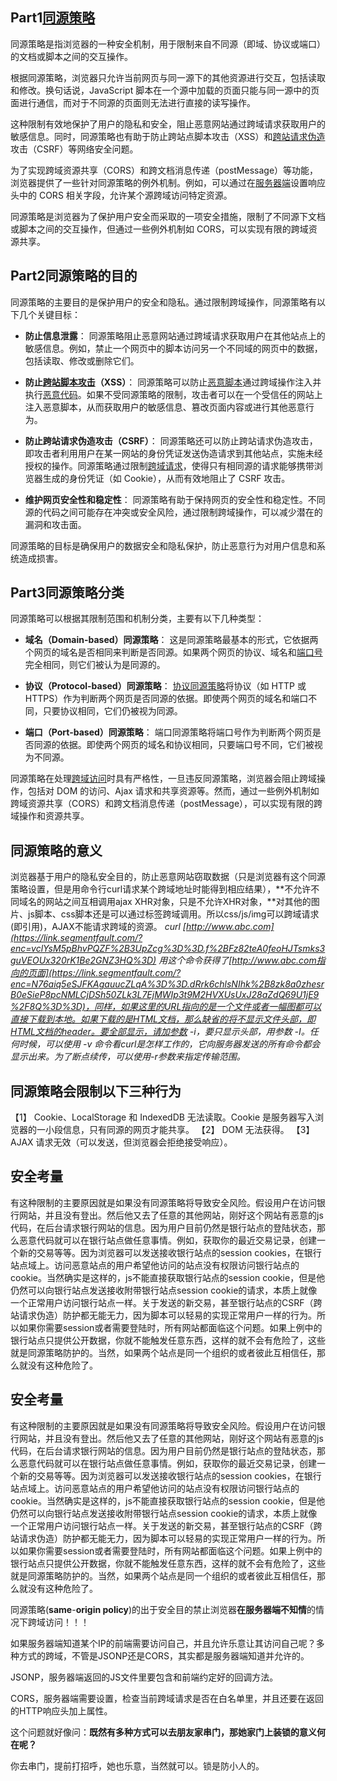 

## **Part1[同源策略](https://www.zhihu.com/search?q=同源策略&search_source=Entity&hybrid_search_source=Entity&hybrid_search_extra={"sourceType"%3A"answer"%2C"sourceId"%3A3156215755})**

同源策略是指浏览器的一种安全机制，用于限制来自不同源（即域、协议或端口）的文档或脚本之间的交互操作。

根据同源策略，浏览器只允许当前网页与同一源下的其他资源进行交互，包括读取和修改。换句话说，JavaScript 脚本在一个源中加载的页面只能与同一源中的页面进行通信，而对于不同源的页面则无法进行直接的读写操作。

这种限制有效地保护了用户的隐私和安全，阻止恶意网站通过跨域请求获取用户的敏感信息。同时，同源策略也有助于防止跨站点脚本攻击（XSS）和[跨站请求伪造](https://www.zhihu.com/search?q=跨站请求伪造&search_source=Entity&hybrid_search_source=Entity&hybrid_search_extra={"sourceType"%3A"answer"%2C"sourceId"%3A3156215755})攻击（CSRF）等网络安全问题。

为了实现跨域资源共享（CORS）和跨文档消息传递（postMessage）等功能，浏览器提供了一些针对同源策略的例外机制。例如，可以通过在[服务器端](https://www.zhihu.com/search?q=服务器端&search_source=Entity&hybrid_search_source=Entity&hybrid_search_extra={"sourceType"%3A"answer"%2C"sourceId"%3A3156215755})设置响应头中的 CORS 相关字段，允许某个源跨域访问特定资源。

同源策略是浏览器为了保护用户安全而采取的一项安全措施，限制了不同源下文档或脚本之间的交互操作，但通过一些例外机制如 CORS，可以实现有限的跨域资源共享。

## **Part2同源策略的目的**

同源策略的主要目的是保护用户的安全和隐私。通过限制跨域操作，同源策略有以下几个关键目标：

- **防止信息泄露**： 同源策略阻止恶意网站通过跨域请求获取用户在其他站点上的敏感信息。例如，禁止一个网页中的脚本访问另一个不同域的网页中的数据，包括读取、修改或删除它们。
  
- **防止[跨站脚本攻击](https://www.zhihu.com/search?q=跨站脚本攻击&search_source=Entity&hybrid_search_source=Entity&hybrid_search_extra={"sourceType"%3A"answer"%2C"sourceId"%3A3156215755})（XSS）**： 同源策略可以防止[恶意脚本](https://www.zhihu.com/search?q=恶意脚本&search_source=Entity&hybrid_search_source=Entity&hybrid_search_extra={"sourceType"%3A"answer"%2C"sourceId"%3A3156215755})通过跨域操作注入并执行[恶意代码](https://www.zhihu.com/search?q=恶意代码&search_source=Entity&hybrid_search_source=Entity&hybrid_search_extra={"sourceType"%3A"answer"%2C"sourceId"%3A3156215755})。如果不受同源策略的限制，攻击者可以在一个受信任的网站上注入恶意脚本，从而获取用户的敏感信息、篡改页面内容或进行其他恶意行为。
  
- **防止跨站请求伪造攻击（CSRF）**： 同源策略还可以防止跨站请求伪造攻击，即攻击者利用用户在某一网站的身份凭证发送伪造请求到其他站点，实施未经授权的操作。同源策略通过限制[跨域请求](https://www.zhihu.com/search?q=跨域请求&search_source=Entity&hybrid_search_source=Entity&hybrid_search_extra={"sourceType"%3A"answer"%2C"sourceId"%3A3156215755})，使得只有相同源的请求能够携带浏览器生成的身份凭证（如 Cookie），从而有效地阻止了 CSRF 攻击。
  
- **维护网页安全性和稳定性**： 同源策略有助于保持网页的安全性和稳定性。不同源的代码之间可能存在冲突或安全风险，通过限制跨域操作，可以减少潜在的漏洞和攻击面。
  

同源策略的目标是确保用户的数据安全和隐私保护，防止恶意行为对用户信息和系统造成损害。

## **Part3同源策略分类**

同源策略可以根据其限制范围和机制分类，主要有以下几种类型：

- **域名（Domain-based）同源策略**： 这是同源策略最基本的形式，它依据两个网页的域名是否相同来判断是否同源。如果两个网页的协议、域名和[端口号](https://www.zhihu.com/search?q=端口号&search_source=Entity&hybrid_search_source=Entity&hybrid_search_extra={"sourceType"%3A"answer"%2C"sourceId"%3A3156215755})完全相同，则它们被认为是同源的。
  
- **协议（Protocol-based）同源策略**： [协议同源策略](https://www.zhihu.com/search?q=协议同源策略&search_source=Entity&hybrid_search_source=Entity&hybrid_search_extra={"sourceType"%3A"answer"%2C"sourceId"%3A3156215755})将协议（如 HTTP 或 HTTPS）作为判断两个网页是否同源的依据。即使两个网页的域名和端口不同，只要协议相同，它们仍被视为同源。
  
- **端口（Port-based）同源策略**： 端口同源策略将端口号作为判断两个网页是否同源的依据。即使两个网页的域名和协议相同，只要端口号不同，它们被视为不同源。
  

同源策略在处理[跨域访问](https://www.zhihu.com/search?q=跨域访问&search_source=Entity&hybrid_search_source=Entity&hybrid_search_extra={"sourceType"%3A"answer"%2C"sourceId"%3A3156215755})时具有严格性，一旦违反同源策略，浏览器会阻止跨域操作，包括对 DOM 的访问、Ajax 请求和共享资源等。然而，通过一些例外机制如跨域资源共享（CORS）和跨文档消息传递（postMessage），可以实现有限的跨域操作和资源共享。

## 同源策略的意义

浏览器基于用户的隐私安全目的，防止恶意网站窃取数据（只是浏览器有这个同源策略设置，但是用命令行curl请求某个跨域地址时能得到相应结果），**不允许不同域名的网站之间互相调用ajax XHR对象，只是不允许XHR对象，**对其他的图片、js脚本、css脚本还是可以通过标签跨域调用。所以css/js/img可以跨域请求(即引用)，AJAX不能请求跨域的资源。
*curl [http://www.abc.com](https://link.segmentfault.com/?enc=vclYsM5pBhvPQZF%2B3UpZcg%3D%3D.f%2BFz82teA0feoHJTsmks3guVEOUx320rK1Be2GNZ3HQ%3D) 用这个命令获得了[http://www.abc.com指向的页面](https://link.segmentfault.com/?enc=N76aiq5eSJFKAgauucZLqA%3D%3D.dRrk6chlsNIhk%2B8zk8a0zhesrB0eSieP8pcNMLCjDSh50ZLk3L7EjMWIp3t9M2HVXUsUxJ28aZdQ69U1jE9%2F8Q%3D%3D)，同样，如果这里的URL指向的是一个文件或者一幅图都可以直接下载到本地。如果下载的是HTML文档，那么缺省的将不显示文件头部，即HTML文档的header。要全部显示，请加参数 -i，要只显示头部，用参数 -I。任何时候，可以使用 -v 命令看curl是怎样工作的，它向服务器发送的所有命令都会显示出来。为了断点续传，可以使用-r参数来指定传输范围。*

## 同源策略会限制以下三种行为

【1】 Cookie、LocalStorage 和 IndexedDB 无法读取。Cookie 是服务器写入浏览器的一小段信息，只有同源的网页才能共享。
【2】 DOM 无法获得。
【3】 AJAX 请求无效（可以发送，但浏览器会拒绝接受响应）。

## **安全考量**

有这种限制的主要原因就是如果没有同源策略将导致安全风险。假设用户在访问银行网站，并且没有登出。然后他又去了任意的其他网站，刚好这个网站有恶意的js代码，在后台请求银行网站的信息。因为用户目前仍然是银行站点的登陆状态，那么恶意代码就可以在银行站点做任意事情。例如，获取你的最近交易记录，创建一个新的交易等等。因为浏览器可以发送接收银行站点的session cookies，在银行站点域上。访问恶意站点的用户希望他访问的站点没有权限访问银行站点的cookie。当然确实是这样的，js不能直接获取银行站点的session cookie，但是他仍然可以向银行站点发送接收附带银行站点session cookie的请求，本质上就像一个正常用户访问银行站点一样。关于发送的新交易，甚至银行站点的CSRF（跨站请求伪造）防护都无能无力，因为脚本可以轻易的实现正常用户一样的行为。所以如果你需要session或者需要登陆时，所有网站都面临这个问题。如果上例中的银行站点只提供公开数据，你就不能触发任意东西，这样的就不会有危险了，这些就是同源策略防护的。当然，如果两个站点是同一个组织的或者彼此互相信任，那么就没有这种危险了。

## **安全考量**

有这种限制的主要原因就是如果没有同源策略将导致安全风险。假设用户在访问银行网站，并且没有登出。然后他又去了任意的其他网站，刚好这个网站有恶意的js代码，在后台请求银行网站的信息。因为用户目前仍然是银行站点的登陆状态，那么恶意代码就可以在银行站点做任意事情。例如，获取你的最近交易记录，创建一个新的交易等等。因为浏览器可以发送接收银行站点的session cookies，在银行站点域上。访问恶意站点的用户希望他访问的站点没有权限访问银行站点的cookie。当然确实是这样的，js不能直接获取银行站点的session cookie，但是他仍然可以向银行站点发送接收附带银行站点session cookie的请求，本质上就像一个正常用户访问银行站点一样。关于发送的新交易，甚至银行站点的CSRF（跨站请求伪造）防护都无能无力，因为脚本可以轻易的实现正常用户一样的行为。所以如果你需要session或者需要登陆时，所有网站都面临这个问题。如果上例中的银行站点只提供公开数据，你就不能触发任意东西，这样的就不会有危险了，这些就是同源策略防护的。当然，如果两个站点是同一个组织的或者彼此互相信任，那么就没有这种危险了。

同源策略(**same**-**origin policy**)的出于安全目的禁止浏览器**在服务器端不知情**的情况下跨域访问！！！

如果服务器端知道某个IP的前端需要访问自己，并且允许乐意让其访问自己呢？多种方式的跨域，不管是JSONP还是CORS，其实都是服务器端知道并允许的。

JSONP，服务器端返回的JS文件里要包含和前端约定好的回调方法。

CORS，服务器端需要设置，检查当前跨域请求是否在白名单里，并且还要在返回的HTTP响应头加上属性。

这个问题就好像问：**既然有多种方式可以去朋友家串门，那她家门上装锁的意义何在呢？**

你去串门，提前打招呼，她也乐意，当然就可以。锁是防小人的。